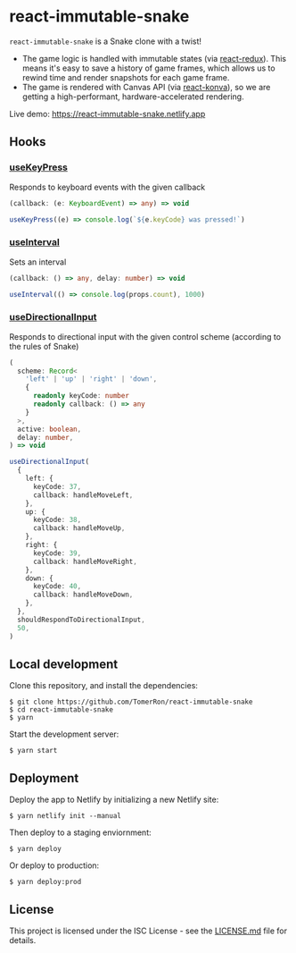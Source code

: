 # react-immutable-snake

`react-immutable-snake` is a Snake clone with a twist!

- The game logic is handled with immutable states (via [react-redux](https://github.com/reduxjs/react-redux)). This means it's easy to save a history of game frames, which allows us to rewind time and render snapshots for each game frame.
- The game is rendered with Canvas API (via [react-konva](https://github.com/konvajs/react-konva)), so we are getting a high-performant, hardware-accelerated rendering.

Live demo: https://react-immutable-snake.netlify.app

## Hooks

### [useKeyPress](src/hooks/useKeyPress.ts)

Responds to keyboard events with the given callback

```ts
(callback: (e: KeyboardEvent) => any) => void
```

```ts
useKeyPress((e) => console.log(`${e.keyCode} was pressed!`)
```

### [useInterval](src/hooks/useInterval.ts)

Sets an interval

```ts
(callback: () => any, delay: number) => void
```

```ts
useInterval(() => console.log(props.count), 1000)
```

### [useDirectionalInput](src/hooks/useDirectionalInput.ts)

Responds to directional input with the given control scheme (according to the rules of Snake)

```ts
(
  scheme: Record<
    'left' | 'up' | 'right' | 'down',
    {
      readonly keyCode: number
      readonly callback: () => any
    }
  >,
  active: boolean,
  delay: number,
) => void
```

```ts
useDirectionalInput(
  {
    left: {
      keyCode: 37,
      callback: handleMoveLeft,
    },
    up: {
      keyCode: 38,
      callback: handleMoveUp,
    },
    right: {
      keyCode: 39,
      callback: handleMoveRight,
    },
    down: {
      keyCode: 40,
      callback: handleMoveDown,
    },
  },
  shouldRespondToDirectionalInput,
  50,
)
```

## Local development

Clone this repository, and install the dependencies:

```
$ git clone https://github.com/TomerRon/react-immutable-snake
$ cd react-immutable-snake
$ yarn
```

Start the development server:

```
$ yarn start
```

## Deployment

Deploy the app to Netlify by initializing a new Netlify site:

```
$ yarn netlify init --manual
```

Then deploy to a staging enviornment:

```
$ yarn deploy
```

Or deploy to production:

```
$ yarn deploy:prod
```

## License

This project is licensed under the ISC License - see the [LICENSE.md](LICENSE.md) file for details.
